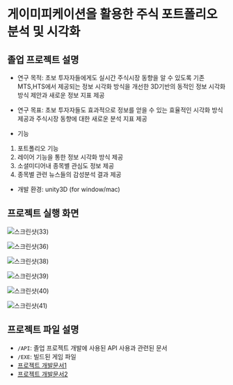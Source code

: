 # 게이미피케이션을 활용한 주식 포트폴리오 분석 및 시각화

## 졸업 프로젝트 설명

* 연구 목적: 초보 투자자들에게도 실시간 주식시장 동향을 알 수 있도록 기존 MTS,HTS에서 제공되는 정보 시각화 방식을 개선한 3D기반의 동적인 정보 시각화 방식 제안과 새로운 정보 지표 제공

* 연구 목표: 초보 투자자들도 효과적으로 정보를 얻을 수 있는 효율적인 시각화 방식 제공과 주식시장 동향에 대한 새로운 분석 지표 제공

* 기능
1. 포트폴리오 기능
2. 레이어 기능을 통한 정보 시각화 방식 제공
3. 소셜미디어내 종목별 관심도 정보 제공
4. 종목별 관련 뉴스들의 감성분석 결과 제공

* 개발 환경: unity3D (for window/mac) 

## 프로젝트 실행 화면

![스크린샷(33)](https://user-images.githubusercontent.com/37391733/134770394-f81c74fc-7c4b-4541-b46a-c452c72c119d.png)

![스크린샷(36)](https://user-images.githubusercontent.com/37391733/134770419-d86f3d80-09be-4084-8cd5-580b8ede0c0c.png)

![스크린샷(38)](https://user-images.githubusercontent.com/37391733/134770466-63c36bc6-ee17-450b-814d-d40e6e684e90.png)

![스크린샷(39)](https://user-images.githubusercontent.com/37391733/134770440-e6a3e919-8da2-4834-a4c4-c616097c3f6a.png)

![스크린샷(40)](https://user-images.githubusercontent.com/37391733/134770470-1a9ae43e-95be-47f6-b310-a3d7f845b4b5.png)

![스크린샷(41)](https://user-images.githubusercontent.com/37391733/134770429-94d01d2a-ef4b-44aa-bf97-9673d7e049fb.png)

## 프로젝트 파일 설명
 
 * `/API`: 졸업 프로젝트 개발에 사용된 API 사용과 관련된 문서
 * `/EXE`: 빌드된 게임 파일 
 * [프로젝트 개발문서1](https://docs.google.com/document/d/1tuIHSd5zLhlpO3-iiiPaRaQ_29pljF6nVNqXlcJVMp4/edit)
 * [프로젝트 개발문서2](https://docs.google.com/document/d/1zfq5J5_YUFQ3t67Vtsd0CIGxtNTGYoTzoCyMeq5ZCHo/edit)
